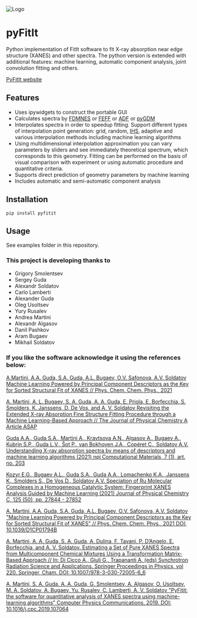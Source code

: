 ![Logo](http://hpc.nano.sfedu.ru/pyfitit/assets/logo.png)
# pyFitIt
Python implementation of FitIt software to fit X-ray absorption near edge structure (XANES) and other spectra. The python version is extended with additional features: machine learning, automatic component analysis, joint convolution fitting and others.

[PyFitIt website](http://hpc.nano.sfedu.ru/pyfitit/)

## Features
- Uses ipywidgets to construct the portable GUI
- Calculates spectra by [FDMNES](http://neel.cnrs.fr/spip.php?rubrique1007&lang=en) or [FEFF](http://monalisa.phys.washington.edu/) or [ADF](https://www.scm.com/product/adf/) or [pyGDM](https://wiechapeter.gitlab.io/pygdm/2018-01-15-pygdm/)
- Interpolates spectra in order to speedup fitting. Support different types of interpolation point generation: grid, random, [IHS](https://github.com/cenit/jburkardt/blob/master/ihs/ihs.md), adaptive and various interpolation methods including machine learning algorithms
- Using multidimensional interpolation approximation you can vary parameters by sliders and see immediately theoretical spectrum, which corresponds to this geometry. Fitting can be performed on the basis of visual comparison with experiment or using automatic procedure and quantitative criteria.
- Supports direct prediction of geometry parameters by machine learning
- Includes automatic and semi-automatic component analysis

## Installation
`pip install pyfitit`

## Usage
See examples folder in this repository.

### This project is developing thanks to
- Grigory Smolentsev
- Sergey Guda
- Alexandr Soldatov
- Carlo Lamberti
- Alexander Guda
- Oleg Usoltsev
- Yury Rusalev
- Andrea Martini
- Alexandr Algasov
- Danil Pashkov
- Aram Bugaev
- Mikhail Soldatov

### If you like the software acknowledge it using the references below:

[A.Martini, A.A. Guda, S.A. Guda, A.L. Bugaev, O.V. Safonova, A.V. Soldatov  Machine Learning Powered by Principal Component Descriptors as the Key for Sorted Structural Fit of XANES // Phys. Chem. Chem. Phys., 2021](https://doi.org/10.1039/D1CP01794B)

[A. Martini, A. L. Bugaev, S. A. Guda, A. A. Guda, E. Priola, E. Borfecchia, S. Smolders, K. Janssens, D. De Vos, and A. V. Soldatov
Revisiting the Extended X-ray Absorption Fine Structure Fitting Procedure through a Machine Learning-Based Approach // The Journal of Physical Chemistry A Article ASAP](https://doi.org/10.1021/acs.jpca.1c03746)

[Guda A.A., Guda S.A., Martini A., Kravtsova A.N., Algasov A., Bugaev A., Kubrin S.P., Guda L.V., Šot P., van Bokhoven J.A., Copéret C., Soldatov A.V. Understanding X-ray absorption spectra by means of descriptors and machine learning algorithms (2021) npj Computational Materials, 7 (1), art. no. 203](https://doi.org/10.1038/s41524-021-00664-9)

[Kozyr E.G., Bugaev A.L., Guda S.A., Guda A.A., Lomachenko K.A., Janssens K., Smolders S., De Vos D., Soldatov A.V. Speciation of Ru Molecular Complexes in a Homogeneous Catalytic System: Fingerprint XANES Analysis Guided by Machine Learning (2021) Journal of Physical Chemistry C, 125 (50), pp. 27844 - 27852](https://doi.org/10.1021/acs.jpcc.1c09082)

[A. Martini, A.A. Guda, S.A. Guda, A.L. Bugaev, O.V. Safonova, A.V. Soldatov "Machine Learning Powered by Principal Component Descriptors as the Key for Sorted Structural Fit of XANES" // Phys. Chem. Chem. Phys., 2021 DOI: 10.1039/D1CP01794B](https://doi.org/10.1039/D1CP01794B)

[A. Martini, A. A. Guda, S. A. Guda, A. Dulina, F. Tavani, P. D’Angelo, E. Borfecchia, and A. V. Soldatov. Estimating a Set of Pure XANES Spectra from Multicomponent Chemical Mixtures Using a Transformation Matrix-Based Approach //  In: Di Cicco A., Giuli G., Trapananti A. (eds) Synchrotron Radiation Science and Applications. Springer Proceedings in Physics, vol 220. Springer, Cham. DOI: 10.1007/978-3-030-72005-6_6](https://doi.org/10.1007/978-3-030-72005-6_6)

[A. Martini, S. A. Guda, A. A. Guda, G. Smolentsev, A. Algasov, O. Usoltsev, M. A. Soldatov, A. Bugaev, Yu. Rusalev, C. Lamberti, A. V. Soldatov "PyFitit: the software for quantitative analysis of XANES spectra using machine-learning algorithms" Computer Physics Communications. 2019. DOI: 10.1016/j.cpc.2019.107064](https://doi.org/10.1016/j.cpc.2019.107064)
